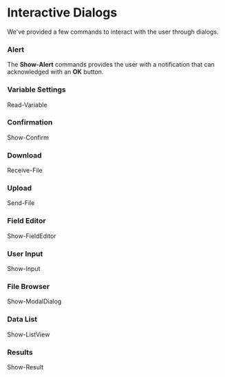 # Interactive Dialogs

We've provided a few commands to interact with the user through dialogs.

### Alert

The **Show-Alert** commands provides the user with a notification that can acknowledged with an **OK** button.

### Variable Settings
Read-Variable

### Confirmation
Show-Confirm

### Download
Receive-File

### Upload
Send-File

### Field Editor
Show-FieldEditor

### User Input
Show-Input

### File Browser
Show-ModalDialog

### Data List
Show-ListView

### Results
Show-Result

